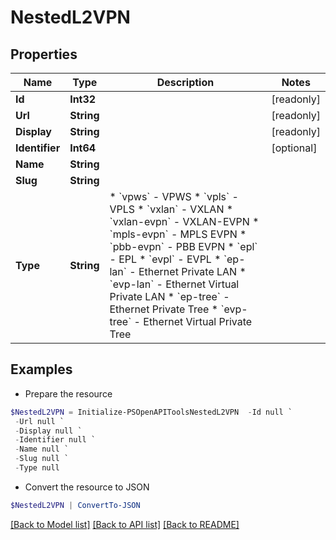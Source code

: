 # NestedL2VPN
## Properties

Name | Type | Description | Notes
------------ | ------------- | ------------- | -------------
**Id** | **Int32** |  | [readonly] 
**Url** | **String** |  | [readonly] 
**Display** | **String** |  | [readonly] 
**Identifier** | **Int64** |  | [optional] 
**Name** | **String** |  | 
**Slug** | **String** |  | 
**Type** | **String** | * &#x60;vpws&#x60; - VPWS * &#x60;vpls&#x60; - VPLS * &#x60;vxlan&#x60; - VXLAN * &#x60;vxlan-evpn&#x60; - VXLAN-EVPN * &#x60;mpls-evpn&#x60; - MPLS EVPN * &#x60;pbb-evpn&#x60; - PBB EVPN * &#x60;epl&#x60; - EPL * &#x60;evpl&#x60; - EVPL * &#x60;ep-lan&#x60; - Ethernet Private LAN * &#x60;evp-lan&#x60; - Ethernet Virtual Private LAN * &#x60;ep-tree&#x60; - Ethernet Private Tree * &#x60;evp-tree&#x60; - Ethernet Virtual Private Tree | 

## Examples

- Prepare the resource
```powershell
$NestedL2VPN = Initialize-PSOpenAPIToolsNestedL2VPN  -Id null `
 -Url null `
 -Display null `
 -Identifier null `
 -Name null `
 -Slug null `
 -Type null
```

- Convert the resource to JSON
```powershell
$NestedL2VPN | ConvertTo-JSON
```

[[Back to Model list]](../README.md#documentation-for-models) [[Back to API list]](../README.md#documentation-for-api-endpoints) [[Back to README]](../README.md)

